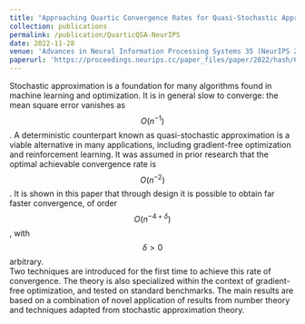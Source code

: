 ```yaml
---
title: "Approaching Quartic Convergence Rates for Quasi-Stochastic Approximation with Application to Gradient-Free Optimization"
collection: publications
permalink: /publication/QuarticQSA-NeurIPS
date: 2022-11-28
venue: 'Advances in Neural Information Processing Systems 35 (NeurIPS 2022)'
paperurl: 'https://proceedings.neurips.cc/paper_files/paper/2022/hash/6530274c68e81047e1f4a2ceb0b8c0ef-Abstract-Conference.html'
---
```


Stochastic approximation is a foundation for many algorithms found in machine learning and optimization.   It is in general slow to converge:  the mean square error vanishes as $$O(n^{-1})$$.    A deterministic counterpart known as quasi-stochastic approximation is a viable alternative in many applications, including gradient-free optimization and reinforcement learning.   It was assumed in prior research that the optimal achievable convergence rate is $$O(n^{-2})$$.    It is shown in this paper that through design it is possible to obtain far faster convergence,   of order $$O(n^{-4+\delta})$$,  with $$\delta>0$$  arbitrary.   
Two techniques are introduced for the first time to achieve this rate of convergence.   The theory is also specialized within the context of gradient-free optimization, and tested on standard benchmarks.  The main results are based on a combination of novel application of results from number theory and techniques adapted from stochastic approximation theory.
